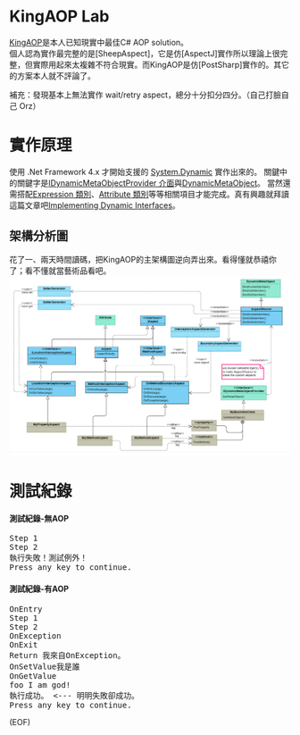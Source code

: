 # KingAOP Lab
[KingAOP](https://github.com/AntyaDev/KingAOP)是本人已知現實中最佳C# AOP solution。   
個人認為實作最完整的是[SheepAspect]，它是仿[AspectJ]實作所以理論上很完整，但實際用起來太複雜不符合現實。而KingAOP是仿[PostSharp]實作的。其它的方案本人就不評論了。   

 補充：發現基本上無法實作 wait/retry aspect，總分十分扣分四分。（自己打臉自己 Orz）

# 實作原理
使用 .Net Framework 4.x 才開始支援的 [System.Dynamic](https://docs.microsoft.com/zh-tw/dotnet/api/system.dynamic?view=netframework-4.8) 實作出來的。
關鍵中的關鍵字是[IDynamicMetaObjectProvider 介面](https://docs.microsoft.com/zh-tw/dotnet/api/system.dynamic.idynamicmetaobjectprovider?view=netframework-4.8)與[DynamicMetaObject](https://docs.microsoft.com/zh-tw/dotnet/api/system.dynamic.dynamicmetaobject?view=netframework-4.8)。
當然還需搭配[Expression 類別](https://docs.microsoft.com/zh-tw/dotnet/api/system.linq.expressions.expression?view=netframework-4.8)、[Attribute 類別](https://docs.microsoft.com/zh-tw/dotnet/api/system.attribute?view=netframework-4.8)等等相關項目才能完成。真有興趣就拜讀這篇文章吧[Implementing Dynamic Interfaces](https://github.com/relyky/KingAOPLab/blob/master/doc/implementing-dynamic-interfaces.pdf)。

## 架構分析圖
花了一、兩天時間讀碼，把KingAOP的主架構圖逆向弄出來。看得懂就恭禧你了；看不懂就當藝術品看吧。   
<img src="https://github.com/relyky/KingAOPLab/blob/master/doc/KingAOP%20%E7%B5%90%E6%A7%8B%E5%88%86%E6%9E%90%E9%A1%9E%E5%88%A5%E5%9C%96.png?raw=true" alt="KingAOP結構分析類別圖">
   
# 測試紀錄

#### 測試紀錄-無AOP
<pre>
Step 1
Step 2
執行失敗！測試例外！
Press any key to continue.
</pre>

#### 測試紀錄-有AOP
<pre>
OnEntry
Step 1
Step 2
OnException
OnExit
Return 我來自OnException。
OnSetValue我是誰
OnGetValue
foo I am god!
執行成功。 <--- 明明失敗卻成功。
Press any key to continue.
</pre>
(EOF)

